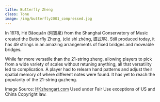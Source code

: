 ```yaml
---
title: Butterfly Zheng
class: Tone
image: /img/butterfly2001_compressed.jpg
---
```

In 1978, Hé Bǎoquán (何寶泉) from the Shanghai Conservatory of Music created the Butterfly Zheng, (dié shì zhēng, 蝶式筝). Still produced today, it has 49 strings in an amazing arrangements of fixed bridges and moveable bridges.

While far more versatile than the 21-string zheng, allowing players to pick from a wide variety of scales without retuning anything, all that versatility led to complication. A player  had to relearn hand patterns and adjust their spatial memory of where different notes were found. It has yet to reach the popularity of the 21-string guzheng.

Image Source: [HKzhengart.com](http://www.hkzhengart.com/museum/item/butterflyver1?category_id=16) Used under Fair Use exceptions of US and China Copyright law.
